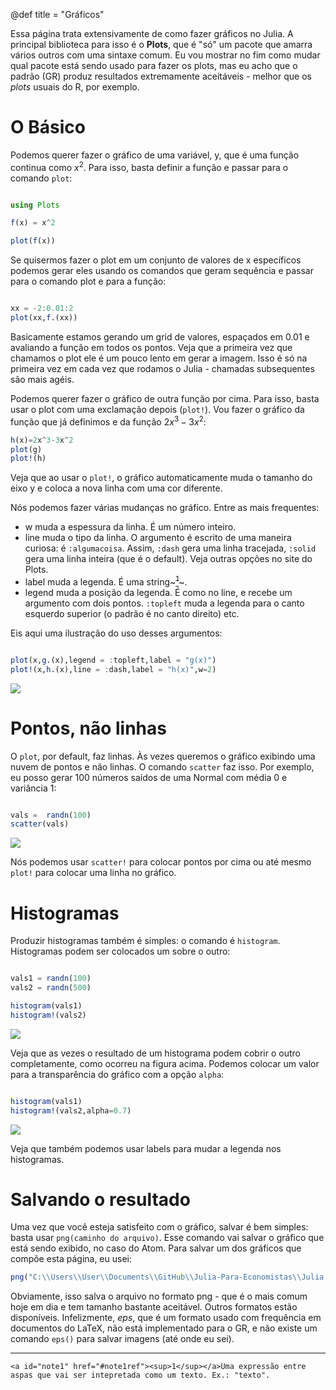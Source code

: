 @def title = "Gráficos"

Essa página trata extensivamente de como fazer gráficos no Julia. A principal biblioteca para isso é o **Plots**, que é "só" um pacote que amarra vários outros com uma sintaxe comum. Eu vou mostrar no fim como mudar qual pacote está sendo usado para fazer os plots, mas eu acho que o padrão (GR) produz resultados extremamente aceitáveis - melhor que os _plots_ usuais do R, por exemplo.

# O Básico

Podemos querer fazer o gráfico de uma variável, y, que é uma função continua como $x^2$. Para isso, basta definir a função e passar para o comando `plot`:

```julia

using Plots

f(x) = x^2

plot(f(x))
```

Se quisermos fazer o plot em um conjunto de valores de x específicos podemos gerar eles usando os comandos que geram sequência e passar para o comando plot e para a função:

```julia

xx = -2:0.01:2
plot(xx,f.(xx))
```

Basicamente estamos gerando um grid de valores, espaçados em $0.01$ e avaliando a função em todos os pontos. Veja que a primeira vez que chamamos o plot ele é um pouco lento em gerar a imagem. Isso é só na primeira vez em cada vez que rodamos o Julia - chamadas subsequentes são mais agéis.

Podemos querer fazer o gráfico de outra função por cima. Para isso, basta usar o plot com uma exclamação depois (`plot!`). Vou fazer o gráfico da função que já definimos e da função $2x^3-3x^2$:

```julia
h(x)=2x^3-3x^2
plot(g)
plot!(h)
```

Veja que ao usar o `plot!`, o gráfico automaticamente muda o tamanho do eixo y e coloca a nova linha com uma cor diferente.

Nós podemos fazer várias mudanças no gráfico. Entre as mais frequentes:

* w muda a espessura da linha. É um número inteiro.
* line muda o tipo da linha. O argumento é escrito de uma maneira curiosa: é `:algumacoisa`. Assim, `:dash` gera uma linha tracejada, `:solid` gera uma linha inteira (que é o default). Veja outras opções no site do Plots.
* label muda a legenda. É uma string~~~<a href="#note1" id="note1ref"><sup>1</sup></a>~~~.
* legend muda a posição da legenda. É como no line, e recebe um argumento com dois pontos. `:topleft` muda a legenda para o canto esquerdo superior (o padrão é no canto direito) etc.

Eis aqui uma ilustração do uso desses argumentos:

```julia

plot(x,g.(x),legend = :topleft,label = "g(x)")
plot!(x,h.(x),line = :dash,label = "h(x)",w=2)
```

![](/src/imagens/grafico_ex1.png)

# Pontos, não linhas

O `plot`, por default, faz linhas. Às vezes queremos o gráfico exibindo uma nuvem de pontos e não linhas. O comando `scatter` faz isso. Por exemplo, eu posso gerar 100 números saídos de uma Normal com média 0 e variância 1:

```julia

vals =  randn(100)
scatter(vals)
```

![](/src/imagens/grafico_ex2.png)

Nós podemos usar `scatter!` para colocar pontos por cima ou até mesmo `plot!` para colocar uma linha no gráfico.

# Histogramas

Produzir histogramas também é simples: o comando é `histogram`. Histogramas podem ser colocados um sobre o outro:

```julia

vals1 = randn(100)
vals2 = randn(500)

histogram(vals1)
histogram!(vals2)
```
![](/src/imagens/grafico_ex3.png)

Veja que as vezes o resultado de um histograma podem cobrir o outro completamente, como ocorreu na figura acima. Podemos colocar um valor para a transparência do gráfico com a opção `alpha`:

```julia

histogram(vals1)
histogram!(vals2,alpha=0.7)
```
![](/src/imagens/grafico_ex4.png)

Veja que também podemos usar labels para mudar a legenda nos histogramas.

# Salvando o resultado

Uma vez que você esteja satisfeito com o gráfico, salvar é bem simples: basta usar `png(caminho do arquivo)`. Esse comando vai salvar o gráfico que está sendo exibido, no caso do Atom. Para salvar um dos gráficos que compõe esta página, eu usei:

```julia
png("C:\\Users\\User\\Documents\\GitHub\\Julia-Para-Economistas\\Julia Para Economistas\\src\\imagens\\grafico_ex2")
```
Obviamente, isso salva o arquivo no formato png - que é o mais comum hoje em dia e tem tamanho bastante aceitável. Outros formatos estão disponíveis. Infelizmente, _eps_, que é um formato usado com frequência em documentos do LaTeX, não está implementado para o GR, e não existe um comando `eps()` para salvar imagens (até onde eu sei).

-----

~~~
<a id="note1" href="#note1ref"><sup>1</sup></a>Uma expressão entre aspas que vai ser intepretada como um texto. Ex.: "texto".
~~~
